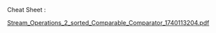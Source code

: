 Cheat Sheet :


[Stream_Operations_2_sorted_Comparable_Comparator_1740113204.pdf](Stream_Operations_2_sorted_Comparable_Comparator_1740113204.pdf)


